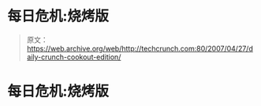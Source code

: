 # 每日危机:烧烤版

> 原文：<https://web.archive.org/web/http://techcrunch.com:80/2007/04/27/daily-crunch-cookout-edition/>

# 每日危机:烧烤版